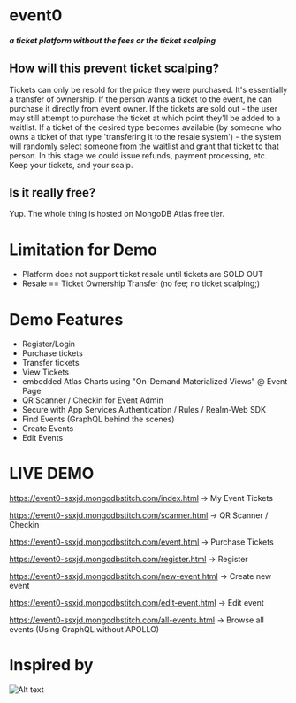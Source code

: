 # event0
##### a ticket platform without the fees or the ticket scalping

## How will this prevent ticket scalping?
Tickets can only be resold for the price they were purchased. It's essentially a transfer of ownership. 
If the person wants a ticket to the event, he can purchase it directly from event owner. If the tickets are sold out - the user may still attempt to purchase the ticket at which point they'll be added to a waitlist. If a ticket of the desired type becomes available (by someone who owns a ticket of that type 'transfering it to the resale system') - the system will randomly select someone from the waitlist and grant that ticket to that person. In this stage we could issue refunds, payment processing, etc. Keep your tickets, and your scalp. 

## Is it really free?
Yup. The whole thing is hosted on MongoDB Atlas free tier. 

# Limitation for Demo
- Platform does not support ticket resale until tickets are SOLD OUT
- Resale == Ticket Ownership Transfer (no fee; no ticket scalping;)

# Demo Features
- Register/Login
- Purchase tickets
- Transfer tickets
- View Tickets
- embedded Atlas Charts using "On-Demand Materialized Views" @ Event Page
- QR Scanner / Checkin for Event Admin
- Secure with App Services Authentication / Rules / Realm-Web SDK
- Find Events (GraphQL behind the scenes)
- Create Events
- Edit Events

# LIVE DEMO 
https://event0-ssxjd.mongodbstitch.com/index.html -> My Event Tickets

https://event0-ssxjd.mongodbstitch.com/scanner.html -> QR Scanner / Checkin

https://event0-ssxjd.mongodbstitch.com/event.html -> Purchase Tickets

https://event0-ssxjd.mongodbstitch.com/register.html -> Register

https://event0-ssxjd.mongodbstitch.com/new-event.html -> Create new event

https://event0-ssxjd.mongodbstitch.com/edit-event.html -> Edit event

https://event0-ssxjd.mongodbstitch.com/all-events.html -> Browse all events (Using GraphQL without APOLLO)



# Inspired by 
![Alt text](https://external-content.duckduckgo.com/iu/?u=http%3A%2F%2Fhispanicprwire.com%2Fwp-content%2Fuploads%2F2015%2F11%2FLA56683LOGO-b.jpg&f=1&nofb=1&ipt=1ba378962d2b52e51a286ce1a9a1f6e6aef7c4c18ffd67ff6543d267dc96d832&ipo=images "a title")
